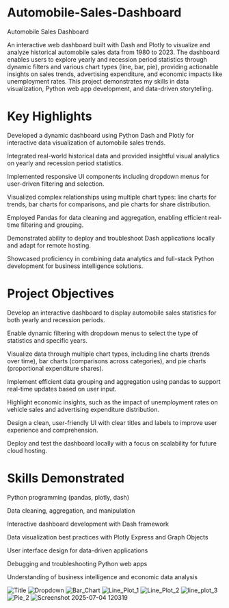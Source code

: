 # Automobile-Sales-Dashboard
Automobile Sales Dashboard

An interactive web dashboard built with Dash and Plotly to visualize and analyze historical automobile sales data from 1980 to 2023. The dashboard enables users to explore yearly and recession period statistics through dynamic filters and various chart types (line, bar, pie), providing actionable insights on sales trends, advertising expenditure, and economic impacts like unemployment rates. This project demonstrates my skills in data visualization, Python web app development, and data-driven storytelling.

# Key Highlights
Developed a dynamic dashboard using Python Dash and Plotly for interactive data visualization of automobile sales trends.

Integrated real-world historical data and provided insightful visual analytics on yearly and recession period statistics.

Implemented responsive UI components including dropdown menus for user-driven filtering and selection.

Visualized complex relationships using multiple chart types: line charts for trends, bar charts for comparisons, and pie charts for share distribution.

Employed Pandas for data cleaning and aggregation, enabling efficient real-time filtering and grouping.

Demonstrated ability to deploy and troubleshoot Dash applications locally and adapt for remote hosting.

Showcased proficiency in combining data analytics and full-stack Python development for business intelligence solutions.


# Project Objectives

Develop an interactive dashboard to display automobile sales statistics for both yearly and recession periods.

Enable dynamic filtering with dropdown menus to select the type of statistics and specific years.

Visualize data through multiple chart types, including line charts (trends over time), bar charts (comparisons across categories), and pie charts (proportional expenditure shares).

Implement efficient data grouping and aggregation using pandas to support real-time updates based on user input.

Highlight economic insights, such as the impact of unemployment rates on vehicle sales and advertising expenditure distribution.

Design a clean, user-friendly UI with clear titles and labels to improve user experience and comprehension.

Deploy and test the dashboard locally with a focus on scalability for future cloud hosting.


# Skills Demonstrated

Python programming (pandas, plotly, dash)

Data cleaning, aggregation, and manipulation

Interactive dashboard development with Dash framework

Data visualization best practices with Plotly Express and Graph Objects

User interface design for data-driven applications

Debugging and troubleshooting Python web apps

Understanding of business intelligence and economic data analysis



![Title](https://github.com/user-attachments/assets/708251d0-40fa-410e-8c25-d47507c708f1)
![Dropdown](https://github.com/user-attachments/assets/bf88da59-21f5-4001-a1ef-f8a1c1c09ead)
![Bar_Chart](https://github.com/user-attachments/assets/2d86aee3-053f-4419-8ee5-157f0072795f)
![Line_Plot_1](https://github.com/user-attachments/assets/4cb203e3-13cd-40bc-9c46-1bd527f81c3a)
![Line_Plot_2](https://github.com/user-attachments/assets/2f368dfb-4399-4776-ae43-6f9793a5311e)
![line_plot_3](https://github.com/user-attachments/assets/163eb586-8409-4e16-95e3-3bd61b437dbe)
![Pie_2](https://github.com/user-attachments/assets/fb67456b-bcc5-4a12-b7f2-51a46132db8f)
![Screenshot 2025-07-04 120319](https://github.com/user-attachments/assets/51ffcd36-b1b3-4ede-8d40-6c372a00e44b)


